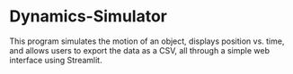 # Dynamics-Simulator
This program simulates the motion of an object, displays position vs. time, and allows users to export the data as a CSV, all through a simple web interface using Streamlit.
